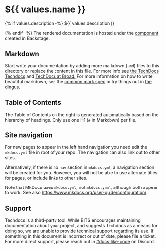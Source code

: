 # ${{ values.name }}

{% if values.description -%}
${{ values.description }}

{% endif -%}
The rendered documentation is hosted under the
[component](https://backstage.broadinstitute.org/docs/default/Component/${{values.name}})
created in Backstage.

## Markdown

Start write your documentation by adding more markdown (`.md`) files to this
directory or replace the content in this file. For more info see
[the TechDocs Techdocs](https://backstage.io/docs/features/techdocs/) and
[TechDocs at Broad.](https://backstage.broadinstitute.org/catalog/default/component/backstage/docs/techdocs/)
For more information on how to write beautiful markdown, see the
[common mark spec](https://spec.commonmark.org) or try things out in
[the dingus](https://spec.commonmark.org/dingus/).

## Table of Contents

The Table of Contents on the right is generated automatically based on the
hierarchy of headings. Only use one H1 (`#` in Markdown) per file.

## Site navigation

For new pages to appear in the left hand navigation you need edit the
`mkdocs.yml` file in root of your repo. The navigation can also link out to
other sites.

Alternatively, if there is no `nav` section in `mkdocs.yml`, a navigation
section will be created for you. However, you will not be able to use alternate
titles for pages, or include links to other sites.

Note that MkDocs uses `mkdocs.yml`, not `mkdocs.yaml`, although both appear to
work. See also <https://www.mkdocs.org/user-guide/configuration/>.

## Support

Techdocs is a third-party tool. While BITS encourages maintaining documentation
about your project, and suggests Techdocs as a means for doing so, we are unable
to provide technical support regarding its use. If something in this document is
incorrect or out of date, please file a ticket. For more direct support, please
reach out in
[#docs-like-code](https://discord.com/channels/687207715902193673/714754240933003266)
on Discord.

